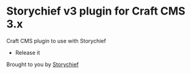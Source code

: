 # Storychief v3 plugin for Craft CMS 3.x

Craft CMS plugin to use with Storychief



* Release it

Brought to you by [Storychief](https://github.com/Story-Chief/)
